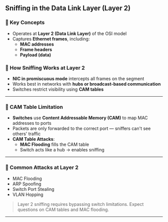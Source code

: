 ## Sniffing in the Data Link Layer (Layer 2)

### 🔹 Key Concepts

- Operates at **Layer 2 (Data Link Layer)** of the OSI model
- Captures **Ethernet frames**, including:
  - **MAC addresses**
  - **Frame headers**
  - **Payload (data)**

### 🔹 How Sniffing Works at Layer 2

- **NIC in promiscuous mode** intercepts all frames on the segment
- Works best in networks with **hubs or broadcast-based communication**
- Switches restrict visibility using **CAM tables**

---

### 🔹 CAM Table Limitation

- **Switches** use **Content Addressable Memory (CAM)** to map MAC addresses to ports
- Packets are only forwarded to the correct port — sniffers can't see others' traffic
- **CAM Table Attacks**:
  - **MAC Flooding** fills the CAM table
  - Switch acts like a hub → enables sniffing

---

### 🔹 Common Attacks at Layer 2

- MAC Flooding
- ARP Spoofing
- Switch Port Stealing
- VLAN Hopping

> Layer 2 sniffing requires bypassing switch limitations. Expect questions on CAM tables and MAC flooding.

---
